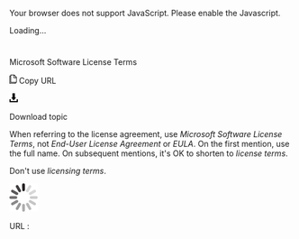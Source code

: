 Your browser does not support JavaScript. Please enable the Javascript.

Loading...

# 

Microsoft Software License Terms

![Copy URL](media/software-license-terms/Copy.png)
Copy URL

![Download](media/software-license-terms/Download.png)

Download topic

When referring to the license agreement, use *Microsoft Software License Terms*, not *End-User License Agreement* or *EULA*. On the first mention, use the full name. On subsequent mentions, it's OK to shorten to *license terms*. 

Don't use *licensing terms*.

![In progress](media/software-license-terms/activity-large.gif)

URL :
